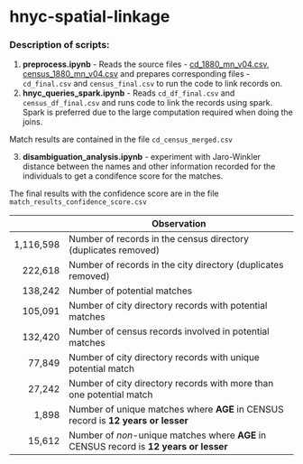 # hnyc-spatial-linkage

### Description of scripts:
1. **preprocess.ipynb** - Reads the source files - [cd_1880_mn_v04.csv](https://drive.google.com/open?id=1jfTtmmBLtWpJydUI2nRJQYXrzDHx8K-q), [census_1880_mn_v04.csv](https://drive.google.com/open?id=11jpmKMhbB0waX7vwwn5_5sBu4nBfvJ-F) and prepares corresponding files - `cd_final.csv` and `census_final.csv` to run the code to link records on.
2. **hnyc_queries_spark.ipynb** - Reads `cd_df_final.csv` and `census_df_final.csv` and runs code to link the records using spark. Spark is preferred due to the large computation required when doing the joins.

Match results are contained in the file `cd_census_merged.csv`

3. **disambiguation_analysis.ipynb** - experiment with Jaro-Winkler distance between the names and other information recorded for the individuals to get a condifence score for the matches. 

The final results with the confidence score are in the file `match_results_confidence_score.csv`



| | Observation |
| -------------: |-----|
| 1,116,598 | Number of records in the census directory (duplicates removed)|
| 222,618 | Number of records in the city directory (duplicates removed)| 
| 138,242 | Number of potential matches |
| 105,091 | Number of city directory records with potential matches |
| 132,420 | Number of census records involved in potential matches |
| 77,849 | Number of city directory records with unique potential match |
| 27,242 | Number of city directory records with more than one potential match |
| 1,898 | Number of unique matches where **AGE** in CENSUS record is **12 years or lesser** |
| 15,612 | Number of *non*-unique matches where **AGE** in CENSUS record is **12 years or lesser** |
